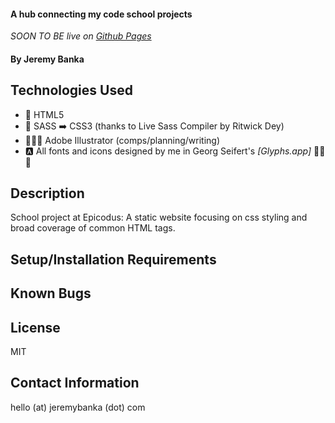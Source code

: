 #### A hub connecting my code school projects 

_SOON TO BE live on [Github Pages](jeremybanka.github.io/programming-portfolio)_

#### By Jeremy Banka

## Technologies Used

* 📄 HTML5
* 💅 SASS ➡️ CSS3 (thanks to Live Sass Compiler by Ritwick Dey)
* 👨🏻‍🎨 Adobe Illustrator (comps/planning/writing)
* 🅰️ All fonts and icons designed by me in Georg Seifert's _[Glyphs.app]_ 💚💚💚

## Description

School project at Epicodus: A static website focusing on css styling and broad coverage of common HTML tags.

## Setup/Installation Requirements

## Known Bugs

## License

MIT

## Contact Information

hello (at) jeremybanka (dot) com